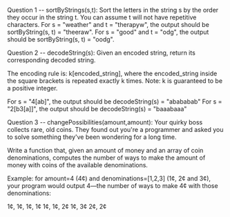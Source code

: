 Question 1 -- sortByStrings(s,t): Sort the letters in the string s by the order they occur in the string t. You can assume t will not have repetitive characters. For s = "weather" and t = "therapyw", the output should be sortByString(s, t) = "theeraw". For s = "good" and t = "odg", the output should be sortByString(s, t) = "oodg".

Question 2 -- decodeString(s): Given an encoded string, return its corresponding decoded string. 

The encoding rule is: k[encoded_string], where the encoded_string inside the square brackets is repeated exactly k times. Note: k is guaranteed to be a positive integer.

For s = "4[ab]", the output should be decodeString(s) = "abababab"
For s = "2[b3[a]]", the output should be decodeString(s) = "baaabaaa"

Question 3 -- changePossibilities(amount,amount): Your quirky boss collects rare, old coins. They found out you're a programmer and asked you to solve something they've been wondering for a long time.

Write a function that, given an amount of money and an array of coin denominations, computes the number of ways to make the amount of money with coins of the available denominations.

Example: for amount=4 (4¢) and denominations=[1,2,3] (1¢, 2¢ and 3¢), your program would output 4—the number of ways to make 4¢ with those denominations:

1¢, 1¢, 1¢, 1¢
1¢, 1¢, 2¢
1¢, 3¢
2¢, 2¢
